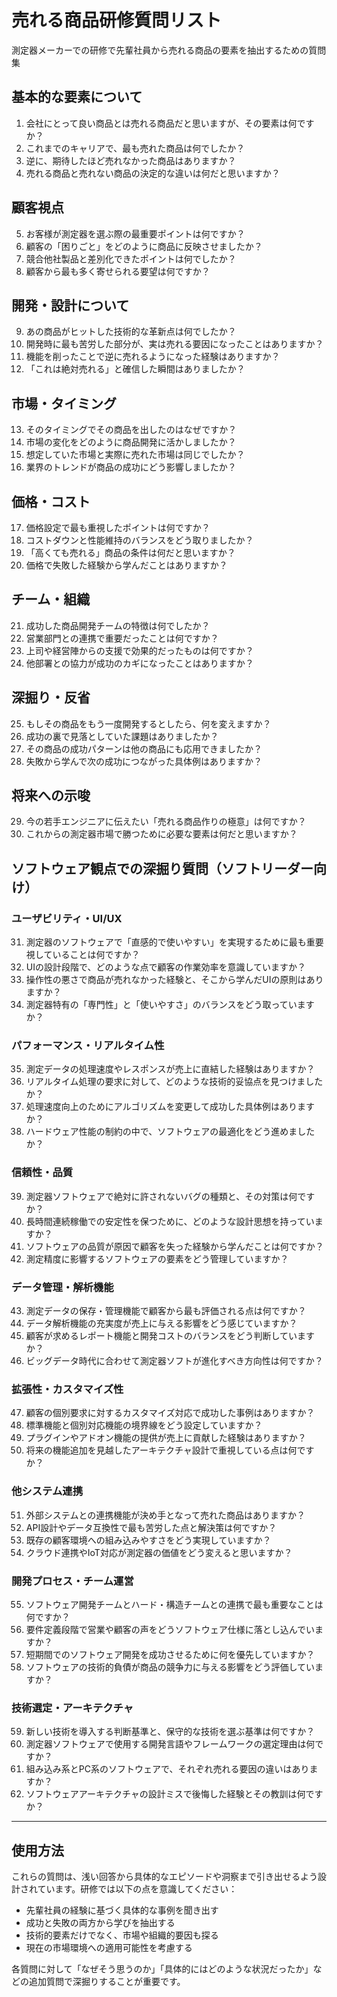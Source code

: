 # 売れる商品研修質問リスト

測定器メーカーでの研修で先輩社員から売れる商品の要素を抽出するための質問集

## 基本的な要素について

1. 会社にとって良い商品とは売れる商品だと思いますが、その要素は何ですか？
2. これまでのキャリアで、最も売れた商品は何でしたか？
3. 逆に、期待したほど売れなかった商品はありますか？
4. 売れる商品と売れない商品の決定的な違いは何だと思いますか？

## 顧客視点

5. お客様が測定器を選ぶ際の最重要ポイントは何ですか？
6. 顧客の「困りごと」をどのように商品に反映させましたか？
7. 競合他社製品と差別化できたポイントは何でしたか？
8. 顧客から最も多く寄せられる要望は何ですか？

## 開発・設計について

9. あの商品がヒットした技術的な革新点は何でしたか？
10. 開発時に最も苦労した部分が、実は売れる要因になったことはありますか？
11. 機能を削ったことで逆に売れるようになった経験はありますか？
12. 「これは絶対売れる」と確信した瞬間はありましたか？

## 市場・タイミング

13. そのタイミングでその商品を出したのはなぜですか？
14. 市場の変化をどのように商品開発に活かしましたか？
15. 想定していた市場と実際に売れた市場は同じでしたか？
16. 業界のトレンドが商品の成功にどう影響しましたか？

## 価格・コスト

17. 価格設定で最も重視したポイントは何ですか？
18. コストダウンと性能維持のバランスをどう取りましたか？
19. 「高くても売れる」商品の条件は何だと思いますか？
20. 価格で失敗した経験から学んだことはありますか？

## チーム・組織

21. 成功した商品開発チームの特徴は何でしたか？
22. 営業部門との連携で重要だったことは何ですか？
23. 上司や経営陣からの支援で効果的だったものは何ですか？
24. 他部署との協力が成功のカギになったことはありますか？

## 深掘り・反省

25. もしその商品をもう一度開発するとしたら、何を変えますか？
26. 成功の裏で見落としていた課題はありましたか？
27. その商品の成功パターンは他の商品にも応用できましたか？
28. 失敗から学んで次の成功につながった具体例はありますか？

## 将来への示唆

29. 今の若手エンジニアに伝えたい「売れる商品作りの極意」は何ですか？
30. これからの測定器市場で勝つために必要な要素は何だと思いますか？

## ソフトウェア観点での深掘り質問（ソフトリーダー向け）

### ユーザビリティ・UI/UX
31. 測定器のソフトウェアで「直感的で使いやすい」を実現するために最も重要視していることは何ですか？
32. UIの設計段階で、どのような点で顧客の作業効率を意識していますか？
33. 操作性の悪さで商品が売れなかった経験と、そこから学んだUIの原則はありますか？
34. 測定器特有の「専門性」と「使いやすさ」のバランスをどう取っていますか？

### パフォーマンス・リアルタイム性
35. 測定データの処理速度やレスポンスが売上に直結した経験はありますか？
36. リアルタイム処理の要求に対して、どのような技術的妥協点を見つけましたか？
37. 処理速度向上のためにアルゴリズムを変更して成功した具体例はありますか？
38. ハードウェア性能の制約の中で、ソフトウェアの最適化をどう進めましたか？

### 信頼性・品質
39. 測定器ソフトウェアで絶対に許されないバグの種類と、その対策は何ですか？
40. 長時間連続稼働での安定性を保つために、どのような設計思想を持っていますか？
41. ソフトウェアの品質が原因で顧客を失った経験から学んだことは何ですか？
42. 測定精度に影響するソフトウェアの要素をどう管理していますか？

### データ管理・解析機能
43. 測定データの保存・管理機能で顧客から最も評価される点は何ですか？
44. データ解析機能の充実度が売上に与える影響をどう感じていますか？
45. 顧客が求めるレポート機能と開発コストのバランスをどう判断していますか？
46. ビッグデータ時代に合わせて測定器ソフトが進化すべき方向性は何ですか？

### 拡張性・カスタマイズ性
47. 顧客の個別要求に対するカスタマイズ対応で成功した事例はありますか？
48. 標準機能と個別対応機能の境界線をどう設定していますか？
49. プラグインやアドオン機能の提供が売上に貢献した経験はありますか？
50. 将来の機能追加を見越したアーキテクチャ設計で重視している点は何ですか？

### 他システム連携
51. 外部システムとの連携機能が決め手となって売れた商品はありますか？
52. API設計やデータ互換性で最も苦労した点と解決策は何ですか？
53. 既存の顧客環境への組み込みやすさをどう実現していますか？
54. クラウド連携やIoT対応が測定器の価値をどう変えると思いますか？

### 開発プロセス・チーム運営
55. ソフトウェア開発チームとハード・構造チームとの連携で最も重要なことは何ですか？
56. 要件定義段階で営業や顧客の声をどうソフトウェア仕様に落とし込んでいますか？
57. 短期間でのソフトウェア開発を成功させるために何を優先していますか？
58. ソフトウェアの技術的負債が商品の競争力に与える影響をどう評価していますか？

### 技術選定・アーキテクチャ
59. 新しい技術を導入する判断基準と、保守的な技術を選ぶ基準は何ですか？
60. 測定器ソフトウェアで使用する開発言語やフレームワークの選定理由は何ですか？
61. 組み込み系とPC系のソフトウェアで、それぞれ売れる要因の違いはありますか？
62. ソフトウェアアーキテクチャの設計ミスで後悔した経験とその教訓は何ですか？

---

## 使用方法

これらの質問は、浅い回答から具体的なエピソードや洞察まで引き出せるよう設計されています。研修では以下の点を意識してください：

- 先輩社員の経験に基づく具体的な事例を聞き出す
- 成功と失敗の両方から学びを抽出する
- 技術的要素だけでなく、市場や組織的要因も探る
- 現在の市場環境への適用可能性を考慮する

各質問に対して「なぜそう思うのか」「具体的にはどのような状況だったか」などの追加質問で深掘りすることが重要です。